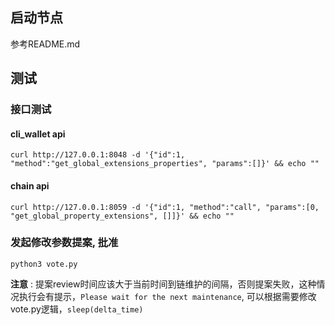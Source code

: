 
## 启动节点  
参考README.md

## 测试

### 接口测试
#### cli_wallet api
``` shell
curl http://127.0.0.1:8048 -d '{"id":1, "method":"get_global_extensions_properties", "params":[]}' && echo ""
```

#### chain api
``` shell
curl http://127.0.0.1:8059 -d '{"id":1, "method":"call", "params":[0, "get_global_property_extensions", []]}' && echo ""
```

### 发起修改参数提案, 批准  
``` shell
python3 vote.py

```

**注意** : 提案review时间应该大于当前时间到链维护的间隔，否则提案失败，这种情况执行会有提示，`Please wait for the next maintenance`, 可以根据需要修改vote.py逻辑，`sleep(delta_time)`

